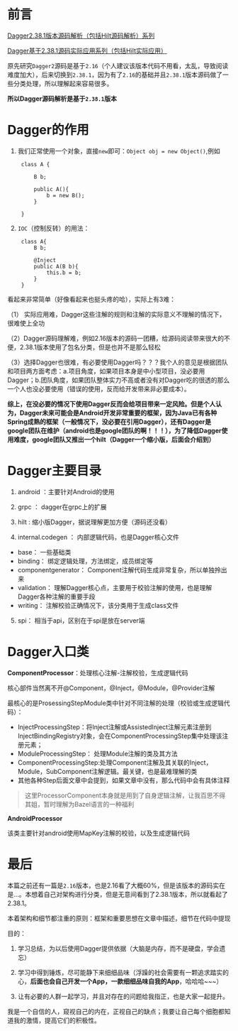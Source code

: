 

# 前言 #

[Dagger2.38.1版本源码解析（包括Hilt源码解析）系列](https://github.com/hellogaod/DaggerCodeParse-2.38.1base/tree/master/%E6%BA%90%E7%A0%81%E8%A7%A3%E6%9E%90%E7%B3%BB%E5%88%97%E6%96%87%E7%AB%A0)

[Dagger基于2.38.1源码实际应用系列（包括Hilt实际应用）](https://github.com/hellogaod/DaggerCodeParse-2.38.1base/tree/master/Dagger%E5%9F%BA%E4%BA%8E2.38.1%E6%BA%90%E7%A0%81%E7%90%86%E8%A7%A3%E6%B3%A8%E8%A7%A3)

原先研究`Dagger2`源码是基于`2.16`（个人建议该版本代码不用看，太乱，导致阅读难度加大），后来切换到`2.38.1`，因为有了`2.16`的基础并且`2.38.1`版本源码做了一些分类处理，所以理解起来容易很多。

**所以Dagger源码解析是基于`2.38.1`版本**

# Dagger的作用 #



1. 我们正常使用一个对象，直接`new`即可：`Object obj = new Object()`,例如


		class A {
	
			B b;
			
			public A(){
				b = new B();
			}
			
		}

2. `IOC`（控制反转）的用法：

		class A{
			B b;

			@Inject
			public A(B b){
				this.b = b;
			} 
		}

看起来非常简单（好像看起来也挺头疼的哈），实际上有3难：

（1） 实际应用难，Dagger这些注解的规则和注解的实际意义不理解的情况下，很难使上全功

（2）Dagger源码理解难，例如2.16版本的源码一团糟，给源码阅读带来很大的不便，2.38.1版本使用了包名分类，但是也并不是那么轻松

（3）选择Dagger也很难，有必要使用Dagger吗？？？我个人的意见是根据团队和项目两方面考虑：a.项目角度，如果项目本身是中小型项目，没必要用Dagger；b.团队角度，如果团队整体实力不高或者没有对Dagger吃的很透的那么一个人也没必要使用（错误的使用，反而给开发带来非必要成本）。

**综上，在没必要的情况下使用Dagger反而会给项目带来一定风险。但是个人认为，Dagger未来可能会是Android开发非常重要的框架，因为Java已有各种Spring成熟的框架（一般情况下，没必要在引用Dagger），还有Dagger是google团队在维护（android也是google团队的啊！！！），为了降低Dagger使用难度，google团队又推出一个hilt（Dagger一个缩小版，后面会介绍到）**


# Dagger主要目录 #

1. android ：主要针对Android的使用

2. grpc ： dagger在grpc上的扩展

3. hilt : 缩小版Dagger，据说理解更加方便（源码还没看）

4. internal.codegen ： 内部逻辑代码，也是Dagger核心文件

 - base： 一些基础类
 - binding： 绑定逻辑处理，方法绑定，成员绑定等
 - componentgenerator： Component注解代码生成非常复杂，所以单独拎出来
 - validation： 理解Dagger核心点，主要用于校验注解的使用，也是理解Dagger各种注解的重要手段
 - writing： 注解校验正确情况下，该分类用于生成class文件

5. spi： 相当于api，区别在于spi是放在server端

# Dagger入口类 #

**ComponentProcessor**：处理核心注解-注解校验，生成逻辑代码

核心部件当然离不开@Component，@Inject，@Module，@Provider注解

最核心的是ProsessingStepModule类中针对不同注解的处理（校验或生成逻辑代码）：

- InjectProcessingStep：将Inject注解或AssistedInject注解元素注册到InjectBindingRegistry对象，会在ComponentProcessingStep集中处理该注册元素；
- ModuleProcessingStep： 处理Module注解的类及其方法
- ComponentProcessingStep:处理Component注解及其关联的Inject，Module，SubComponent注解逻辑。最关键，也是最难理解的类
- 其他各种Step后面文章中会提到，如果文章中没有，那么代码中会有具体注释

> 这里ProcessorComponent本身就是用到了自身逻辑注解，让我百思不得其姐，暂时理解为Bazel语言的一种福利

**AndroidProcessor**

该类主要针对android使用MapKey注解的校验，以及生成逻辑代码

	
# 最后 #

本篇之前还有一篇是`2.16`版本，也是2.16看了大概60%，但是该版本的源码实在是...。本想着自己对架构进行分类，但是无意间看到了2.38.1版本，所以就看起了2.38.1。

本着架构和细节都注重的原则：框架和重要思想在文章中描述，细节在代码中提现

目的：

1. 学习总结，为以后使用Dagger提供依据（大脑是内存，而不是硬盘，学会遗忘）

2. 学习中得到锤炼，尽可能静下来细细品味（浮躁的社会需要有一颗追求踏实的心，**后面也会自己开发一个App，一款细细品味自我的App**，哈哈哈~~~）

3. 让有必要的人群一起学习，并且对存在的问题给我指正，也是大家一起提升。


我是一个自信的人，窥视自己的内在，正视自己的缺点；我要让自己每个细胞都知道我的激情，提高它们的积极性。
